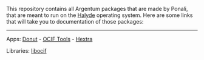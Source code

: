 This repository contains all Argentum packages that are made by Ponali, that are meant to run on the [Halyde](https://github.com/Team-Cerulean-Blue/Halyde) operating system. Here are some links that will take you to documentation of those packages:

---

Apps:
[Donut](docs/donut/README.md) - [OCIF Tools](docs/ocif-tools/README.md) - [Hextra](docs/hextra/README.md)

Libraries: [libocif](docs/libocif/README.md)